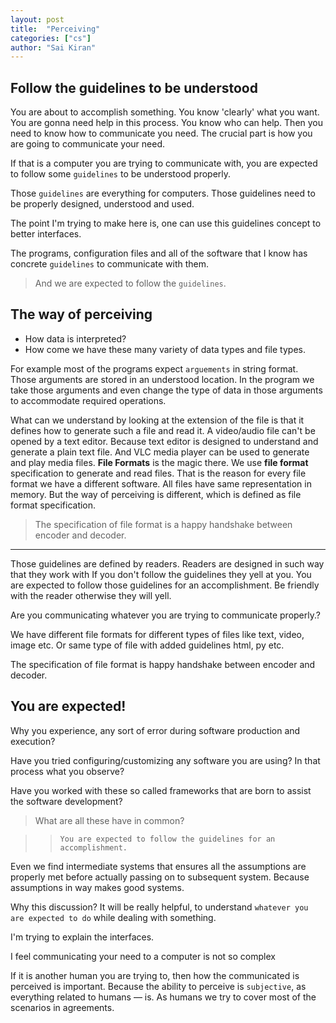 ```yaml
---
layout: post
title:  "Perceiving"
categories: ["cs"]
author: "Sai Kiran"
---
```


## Follow the guidelines to be understood
You are about to accomplish something. 
You know 'clearly' what you want. 
You are gonna need help in this process. You know who can help. 
Then you need to know how to communicate you need. 
The crucial part is how you are going to communicate your need. 

If that is a computer you are trying to communicate with, 
you are expected to follow some `guidelines` to be understood properly.

Those `guidelines` are everything for computers. 
Those guidelines need to be properly designed, understood and used.

The point I'm trying to make here is, one can use this guidelines concept to 
better interfaces.

The programs, configuration files and all of the software that I know has concrete `guidelines` 
to communicate with them.

> And we are expected to follow the `guidelines`.

## The way of perceiving
- How data is interpreted? 
- How come we have these many variety of data types and file types.

For example most of the programs expect `arguements` in string format. 
Those arguments are stored in an understood location. In the program we 
take those arguments and even change the type of data in those arguments 
to accommodate required operations. 

What can we understand by looking at the extension of the file is that it defines 
how to generate such a file and read it. A video/audio file can't be opened by a text editor.
Because text editor is designed to understand and generate a plain text file.
And VLC media player can be used to generate and play media files. **File Formats** 
is the magic there. We use **file format** specification to generate and read files.
That is the reason for every file format we have a different software. All files 
have same representation in memory. But the way of perceiving is different, which is defined as file format specification.

> The specification of file format is a happy handshake between encoder and decoder.

-----------

Those guidelines are defined by readers. 
Readers are designed in such way that they work with 
If you don't follow the guidelines they yell at you. 
You are expected to follow those guidelines for an accomplishment.
Be friendly with the reader otherwise they will yell.

Are you communicating whatever you are trying to communicate properly.?

We have different file formats for different types of files like text, video, image etc.
Or same type of file with added guidelines html, py etc.

The specification of file format is happy handshake between encoder and decoder.


## You are expected!

Why you experience, any sort of error during software production and execution?

Have you tried configuring/customizing any software you are using? In that process what you observe?

Have you worked with these so called frameworks that are born to assist the software development?

> What are all these have in common?
 
> > `You are expected to follow the guidelines for an accomplishment.`

Even we find intermediate systems that ensures all the assumptions are properly met before actually passing on to subsequent system.
Because assumptions in way makes good systems.

  
Why this discussion?
It will be really helpful, to understand `whatever you are expected to do`
while dealing with something.



I'm trying to explain the interfaces.

I feel communicating your need to a computer is not so complex

If it is another human you are trying to, then how the communicated is perceived is important.
Because the ability to perceive is `subjective`, as everything related to humans &mdash; is.
As humans we try to cover most of the scenarios in agreements.
